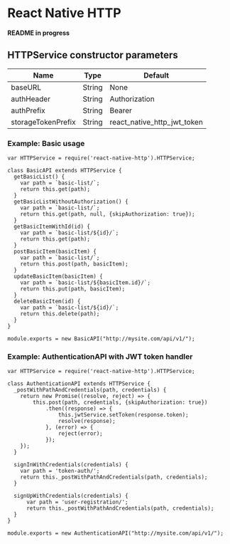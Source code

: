 # React Native HTTP
**README in progress**

## HTTPService constructor parameters
| Name        | Type | Default |
| ------------- |-------------|-------------|
| baseURL | String | None |
| authHeader | String | Authorization |
| authPrefix     | String | Bearer |
| storageTokenPrefix | String | react_native_http_jwt_token |

### Example: Basic usage
```
var HTTPService = require('react-native-http').HTTPService;

class BasicAPI extends HTTPService {
  getBasicList() {
    var path = `basic-list/`;
    return this.get(path);
  }
  getBasicListWithoutAuthorization() {
    var path = `basic-list/`;
    return this.get(path, null, {skipAuthorization: true});
  }
  getBasicItemWithId(id) {
    var path = `basic-list/${id}/`;
    return this.get(path);
  }
  postBasicItem(basicItem) {
    var path = `basic-list/`;
    return this.post(path, basicItem);
  }
  updateBasicItem(basicItem) {
    var path = `basic-list/${basicItem.id}/`;
    return this.put(path, basicItem);
  }
  deleteBasicItem(id) {
    var path = `basic-list/${id}/`;
    return this.delete(path);
  }
}

module.exports = new BasicAPI("http://mysite.com/api/v1/");
```
### Example: AuthenticationAPI with JWT token handler
```
var HTTPService = require('react-native-http').HTTPService;

class AuthenticationAPI extends HTTPService {
  _postWithPathAndCredentials(path, credentials) {
    return new Promise((resolve, reject) => {
        this.post(path, credentials, {skipAuthorization: true})
            .then((response) => {
                this.jwtService.setToken(response.token);
                resolve(response);
            }, (error) => {
                reject(error);
            });
    });
  }

  signInWithCredentials(credentials) {
    var path = 'token-auth/';
    return this._postWithPathAndCredentials(path, credentials);
  }

  signUpWithCredentials(credentials) {
      var path = 'user-registration/';
      return this._postWithPathAndCredentials(path, credentials);
  }
}

module.exports = new AuthenticationAPI("http://mysite.com/api/v1/");
```
